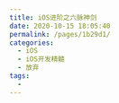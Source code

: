 ```yaml
---
title: iOS进阶之六脉神剑
date: 2020-10-15 18:05:40
permalink: /pages/1b29d1/
categories:
  - iOS
  - iOS开发精髓
  - 放弃
tags:
  -
---
```

